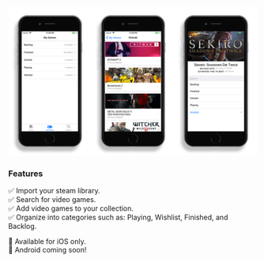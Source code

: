 ![GitHub Logo](screenshots.png)

### Features

✅ Import your steam library.<br />
✅ Search for video games.<br />
✅ Add video games to your collection.<br />
✅ Organize into categories such as: Playing, Wishlist, Finished, and Backlog.<br />


🍎 Available for iOS only.<br />
🤖 Android coming soon!
